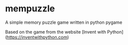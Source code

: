 # mempuzzle


A simple memory puzzle game written in python pygame

Based on the game from the website [Invent with Python] (https://inventwithpython.com)
